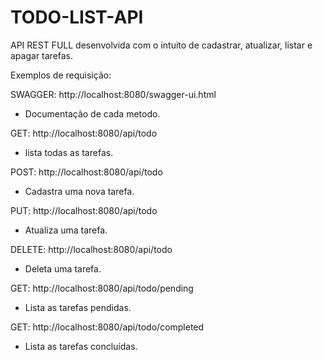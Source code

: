 # TODO-LIST-API

API REST FULL desenvolvida com o intuito de cadastrar, atualizar, listar e apagar tarefas.

Exemplos de requisição:

SWAGGER: http://localhost:8080/swagger-ui.html
  - Documentação de cada metodo.

GET: http://localhost:8080/api/todo
 - lista todas as tarefas.
 
POST: http://localhost:8080/api/todo
  - Cadastra uma nova tarefa.
  
PUT: http://localhost:8080/api/todo
 - Atualiza uma tarefa.
 
DELETE: http://localhost:8080/api/todo
  - Deleta uma tarefa.
  
 GET: http://localhost:8080/api/todo/pending
   - Lista as tarefas pendidas.
   
 GET: http://localhost:8080/api/todo/completed
   - Lista as tarefas concluídas.
